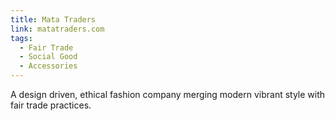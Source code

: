 ```yaml
---
title: Mata Traders
link: matatraders.com
tags:
  - Fair Trade
  - Social Good
  - Accessories
---
```

A design driven, ethical fashion company merging modern vibrant style with fair trade practices.